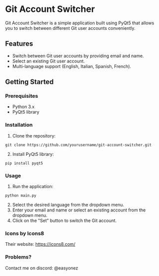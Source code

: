 # Git Account Switcher

Git Account Switcher is a simple application built using PyQt5 that allows you to switch between different Git user accounts conveniently.

## Features

- Switch between Git user accounts by providing email and name.
- Select an existing Git user account.
- Multi-language support (English, Italian, Spanish, French).

## Getting Started

### Prerequisites

- Python 3.x
- PyQt5 library

### Installation

1. Clone the repository:

```git clone https://github.com/yourusername/git-account-switcher.git```

2. Install PyQt5 library:
   
```pip install pyqt5```



### Usage

1. Run the application:

```python main.py```

2. Select the desired language from the dropdown menu.
3. Enter your email and name or select an existing account from the dropdown menu.
4. Click on the "Set" button to switch the Git account.


### Icons by Icons8
Their website: https://icons8.com/

### Problems?
Contact me on discord: @easyonez


